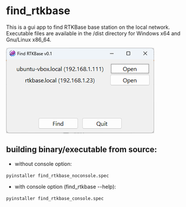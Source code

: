 # find_rtkbase

This is a gui app to find RTKBase base station on the local network.
Executable files are available in the /dist directory for Windows x64 and Gnu/Linux x86_64.

![find_rtkbase gui screenshot](find_rtkbase_screenshot.png)
## building binary/executable from source:

- without console option:

```pyinstaller find_rtkbase_noconsole.spec```

- with console option (find_rtkbase --help):

```pyinstaller find_rtkbase_console.spec```

